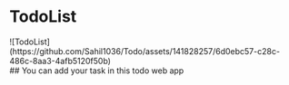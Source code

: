 # TodoList
<div style:"height="100" width="100"">
![TodoList](https://github.com/Sahil1036/Todo/assets/141828257/6d0ebc57-c28c-486c-8aa3-4afb5120f50b)
</div>
## You can add your task in this todo web app
